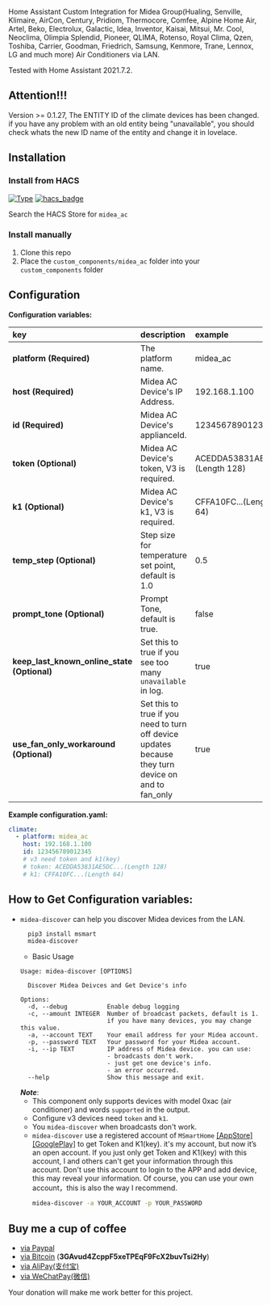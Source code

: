 Home Assistant Custom Integration for Midea Group(Hualing, Senville, Klimaire, AirCon, Century, Pridiom, Thermocore, Comfee, Alpine Home Air, Artel, Beko, Electrolux, Galactic, Idea, Inventor, Kaisai, Mitsui, Mr. Cool, Neoclima, Olimpia Splendid, Pioneer, QLIMA, Rotenso, Royal Clima, Qzen, Toshiba, Carrier, Goodman, Friedrich, Samsung, Kenmore, Trane, Lennox, LG and much more) Air Conditioners via LAN.

Tested with Home Assistant 2021.7.2.

## Attention!!!
Version >= 0.1.27, The ENTITY ID of the climate devices has been changed. if you have any problem with an old entity being "unavailable", you should check whats the new ID name of the entity and change it in lovelace.

## Installation

### Install from HACS
[![Type](https://img.shields.io/badge/Type-Custom_Component-orange.svg)](https://github.com/mac-zhou/midea-ac-py) [![hacs_badge](https://img.shields.io/badge/HACS-Default-orange.svg)](https://github.com/custom-components/hacs)

Search the HACS Store for ```midea_ac```

### Install manually
1. Clone this repo
2. Place the `custom_components/midea_ac` folder into your `custom_components` folder

## Configuration

**Configuration variables:**  

key | description | example 
:--- | :--- | :---
**platform (Required)** | The platform name. | midea_ac
**host (Required)** | Midea AC Device's IP Address. | 192.168.1.100
**id (Required)** | Midea AC Device's applianceId. | 123456789012345
**token (Optional)** | Midea AC Device's token, V3 is required. | ACEDDA53831AE5DC...(Length 128)
**k1 (Optional)** | Midea AC Device's k1, V3 is required. | CFFA10FC...(Length 64)
**temp_step (Optional)** | Step size for temperature set point, default is 1.0 | 0.5
**prompt_tone (Optional)** | Prompt Tone, default is true. | false
**keep_last_known_online_state (Optional)** | Set this to true if you see too many  `unavailable` in log. | true
**use_fan_only_workaround (Optional)** | Set this to true if you need to turn off device updates because they turn device on and to fan_only | true

**Example configuration.yaml:**
```yaml
climate:
  - platform: midea_ac
    host: 192.168.1.100
    id: 123456789012345
    # v3 need token and k1(key)
    # token: ACEDDA53831AE5DC...(Length 128)
    # k1: CFFA10FC...(Length 64)
```

## How to Get Configuration variables:
- `midea-discover` can help you discover Midea devices from the LAN.
  ```zsh
    pip3 install msmart
    midea-discover
  ```
  - Basic Usage
  ```
  Usage: midea-discover [OPTIONS]

    Discover Midea Deivces and Get Device's info

  Options:
    -d, --debug           Enable debug logging
    -c, --amount INTEGER  Number of broadcast packets, default is 1.
                          if you have many devices, you may change this value.
    -a, --account TEXT    Your email address for your Midea account.
    -p, --password TEXT   Your password for your Midea account.
    -i, --ip TEXT         IP address of Midea device. you can use:
                          - broadcasts don't work.
                          - just get one device's info.
                          - an error occurred.
    --help                Show this message and exit.
  ```
  ***Note***: 
  - This component only supports devices with model 0xac (air conditioner) and words `supported` in the output. 
  - Configure v3 devices need `token` and `k1`.
  - You `midea-discover`  when broadcasts don't work.
  - `midea-discover` use a registered account of `MSmartHome` [[AppStore]](https://apps.apple.com/sg/app/midea-home/id1254346490) [[GooglePlay]](https://play.google.com/store/apps/details?id=com.midea.ai.overseas) to get Token and K1(key).
  it's my account, but now it’s an open account.
  If you just only get Token and K1(key) with this account, I and others can't get your information through this account.
  Don't use this account to login to the APP and add device, this may reveal your information. Of course, you can use your own account，this is also the way I recommend.
    ```zsh
    midea-discover -a YOUR_ACCOUNT -p YOUR_PASSWORD
    ```

## Buy me a cup of coffee

- [via Paypal](https://www.paypal.me/himaczhou)
- [via Bitcoin](bitcoin:3GAvud4ZcppF5xeTPEqF9FcX2buvTsi2Hy) (**3GAvud4ZcppF5xeTPEqF9FcX2buvTsi2Hy**)
- [via AliPay(支付宝)](https://i.loli.net/2020/05/08/nNSTAPUGDgX2sBe.png)
- [via WeChatPay(微信)](https://i.loli.net/2020/05/08/ouj6SdnVirDzRw9.jpg)

Your donation will make me work better for this project.
